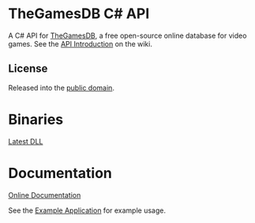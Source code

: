 # TheGamesDB C# API
A C# API for [TheGamesDB](http://thegamesdb.net/), a free open-source online database for video games. See the [API Introduction](http://wiki.thegamesdb.net/index.php?title=API_Introduction) on the wiki.

## License
Released into the [public domain](LICENSE).

# Binaries
[Latest DLL](https://dl.dropboxusercontent.com/u/43861031/TheGamesDBAPI/TheGamesDBAPI.dll)

# Documentation
[Online Documentation](https://dl.dropboxusercontent.com/u/43861031/TheGamesDBAPI/Documentation/index.html)

See the [Example Application](https://github.com/Chainsawkitten/gamesdb-csharp-api/blob/master/ExampleApplication/Program.cs) for example usage.
